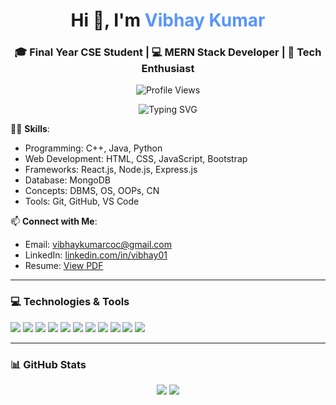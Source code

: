 <h1 align="center">Hi 👋, I'm <span style="color:#5995fd;">Vibhay Kumar</span></h1>
<h3 align="center">🎓 Final Year CSE Student | 💻 MERN Stack Developer | 🚀 Tech Enthusiast</h3>

<p align="center">
  <img src="https://komarev.com/ghpvc/?username=vibhay01&label=Profile%20Views&color=0e75b6&style=flat-square" alt="Profile Views" />
</p>

<p align="center">
  <img src="https://readme-typing-svg.demolab.com?font=Fira+Code&weight=600&size=24&pause=1000&color=5995FD&center=true&vCenter=true&width=600&lines=Passionate+Full-Stack+Web+Developer;C%2B%2B+%7C+Java+%7C+Python+Coder;MERN+Stack+%7C+DSA+%7C+Open+Source+Contributor" alt="Typing SVG" />
</p>

👨‍💻 **Skills**:
- Programming: C++, Java, Python
- Web Development: HTML, CSS, JavaScript, Bootstrap
- Frameworks: React.js, Node.js, Express.js
- Database: MongoDB
- Concepts: DBMS, OS, OOPs, CN
- Tools: Git, GitHub, VS Code







📫 **Connect with Me**:
- Email: [vibhaykumarcoc@gmail.com](mailto:vibhaykumarcoc@gmail.com)
- LinkedIn: [linkedin.com/in/vibhay01](https://www.linkedin.com/in/vibhay01)
- Resume: [View PDF](https://drive.google.com/file/d/1_VFQhhHC2V6IMsSsxGjVZqYzlTeP2DzZ/view?usp=sharing)


---



### 💻 Technologies & Tools

<p>
  <img src="https://img.shields.io/badge/C%2B%2B-00599C?style=for-the-badge&logo=c%2B%2B&logoColor=white"/>
  <img src="https://img.shields.io/badge/Java-ED8B00?style=for-the-badge&logo=java&logoColor=white"/>
  <img src="https://img.shields.io/badge/Python-3776AB?style=for-the-badge&logo=python&logoColor=white"/>
  <img src="https://img.shields.io/badge/HTML5-e34c26?style=for-the-badge&logo=html5&logoColor=white"/>
  <img src="https://img.shields.io/badge/CSS3-1572B6?style=for-the-badge&logo=css3&logoColor=white"/>
  <img src="https://img.shields.io/badge/JavaScript-f7df1e?style=for-the-badge&logo=javascript&logoColor=black"/>
  <img src="https://img.shields.io/badge/React-61DAFB?style=for-the-badge&logo=react&logoColor=black"/>
  <img src="https://img.shields.io/badge/Node.js-339933?style=for-the-badge&logo=nodedotjs&logoColor=white"/>
  <img src="https://img.shields.io/badge/MongoDB-4EA94B?style=for-the-badge&logo=mongodb&logoColor=white"/>
  <img src="https://img.shields.io/badge/Bootstrap-7952B3?style=for-the-badge&logo=bootstrap&logoColor=white"/>
  <img src="https://img.shields.io/badge/Git-F05032?style=for-the-badge&logo=git&logoColor=white"/>
</p>

---

### 📊 GitHub Stats

<p align="center">
  <img src="https://github-readme-stats.vercel.app/api?username=vibhay01&show_icons=true&theme=tokyonight" />
  <img src="https://github-readme-streak-stats.herokuapp.com/?user=vibhay01&theme=tokyonight" />
</p>
